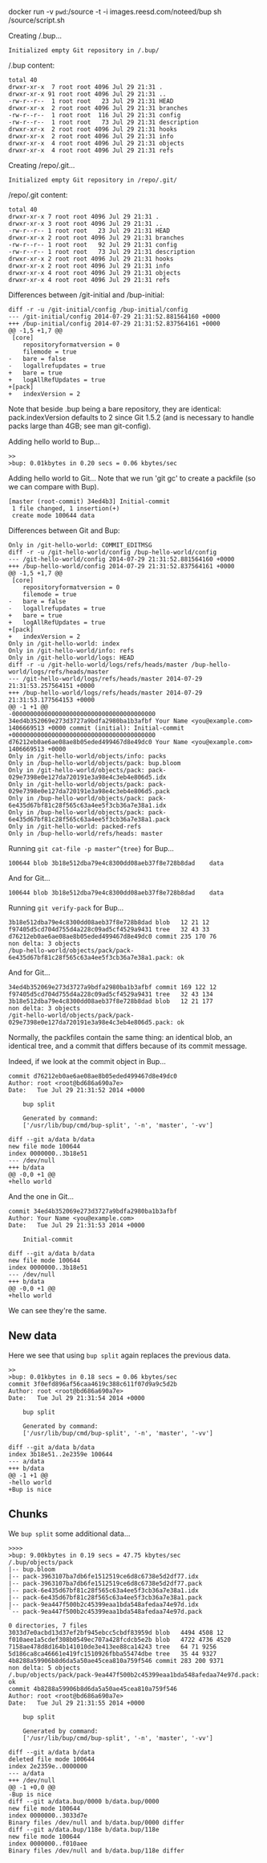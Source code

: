 docker run -v `pwd`:/source -t -i images.reesd.com/noteed/bup sh /source/script.sh

Creating /.bup...

    Initialized empty Git repository in /.bup/

/.bup content:

    total 40
    drwxr-xr-x  7 root root 4096 Jul 29 21:31 .
    drwxr-xr-x 91 root root 4096 Jul 29 21:31 ..
    -rw-r--r--  1 root root   23 Jul 29 21:31 HEAD
    drwxr-xr-x  2 root root 4096 Jul 29 21:31 branches
    -rw-r--r--  1 root root  116 Jul 29 21:31 config
    -rw-r--r--  1 root root   73 Jul 29 21:31 description
    drwxr-xr-x  2 root root 4096 Jul 29 21:31 hooks
    drwxr-xr-x  2 root root 4096 Jul 29 21:31 info
    drwxr-xr-x  4 root root 4096 Jul 29 21:31 objects
    drwxr-xr-x  4 root root 4096 Jul 29 21:31 refs

Creating /repo/.git...

    Initialized empty Git repository in /repo/.git/

/repo/.git content:

    total 40
    drwxr-xr-x 7 root root 4096 Jul 29 21:31 .
    drwxr-xr-x 3 root root 4096 Jul 29 21:31 ..
    -rw-r--r-- 1 root root   23 Jul 29 21:31 HEAD
    drwxr-xr-x 2 root root 4096 Jul 29 21:31 branches
    -rw-r--r-- 1 root root   92 Jul 29 21:31 config
    -rw-r--r-- 1 root root   73 Jul 29 21:31 description
    drwxr-xr-x 2 root root 4096 Jul 29 21:31 hooks
    drwxr-xr-x 2 root root 4096 Jul 29 21:31 info
    drwxr-xr-x 4 root root 4096 Jul 29 21:31 objects
    drwxr-xr-x 4 root root 4096 Jul 29 21:31 refs

Differences between /git-initial and /bup-initial:

    diff -r -u /git-initial/config /bup-initial/config
    --- /git-initial/config	2014-07-29 21:31:52.881564160 +0000
    +++ /bup-initial/config	2014-07-29 21:31:52.837564161 +0000
    @@ -1,5 +1,7 @@
     [core]
     	repositoryformatversion = 0
     	filemode = true
    -	bare = false
    -	logallrefupdates = true
    +	bare = true
    +	logAllRefUpdates = true
    +[pack]
    +	indexVersion = 2

Note that beside .bup being a bare repository, they are identical:
pack.indexVersion defaults to 2 since Git 1.5.2 (and is necessary to
handle packs large than 4GB; see man git-config).

Adding hello world to Bup...

    >>
    >bup: 0.01kbytes in 0.20 secs = 0.06 kbytes/sec

Adding hello world to Git...
Note that we run 'git gc' to create a packfile (so we can compare with
Bup).

    [master (root-commit) 34ed4b3] Initial-commit
     1 file changed, 1 insertion(+)
     create mode 100644 data

Differences between Git and Bup:

    Only in /git-hello-world: COMMIT_EDITMSG
    diff -r -u /git-hello-world/config /bup-hello-world/config
    --- /git-hello-world/config	2014-07-29 21:31:52.881564160 +0000
    +++ /bup-hello-world/config	2014-07-29 21:31:52.837564161 +0000
    @@ -1,5 +1,7 @@
     [core]
     	repositoryformatversion = 0
     	filemode = true
    -	bare = false
    -	logallrefupdates = true
    +	bare = true
    +	logAllRefUpdates = true
    +[pack]
    +	indexVersion = 2
    Only in /git-hello-world: index
    Only in /git-hello-world/info: refs
    Only in /git-hello-world/logs: HEAD
    diff -r -u /git-hello-world/logs/refs/heads/master /bup-hello-world/logs/refs/heads/master
    --- /git-hello-world/logs/refs/heads/master	2014-07-29 21:31:53.257564151 +0000
    +++ /bup-hello-world/logs/refs/heads/master	2014-07-29 21:31:53.177564153 +0000
    @@ -1 +1 @@
    -0000000000000000000000000000000000000000 34ed4b352069e273d3727a9bdfa2980ba1b3afbf Your Name <you@example.com> 1406669513 +0000	commit (initial): Initial-commit
    +0000000000000000000000000000000000000000 d76212eb0ae6ae08ae8b05eded499467d8e49dc0 Your Name <you@example.com> 1406669513 +0000
    Only in /git-hello-world/objects/info: packs
    Only in /bup-hello-world/objects/pack: bup.bloom
    Only in /git-hello-world/objects/pack: pack-029e7398e0e127da720191e3a98e4c3eb4e806d5.idx
    Only in /git-hello-world/objects/pack: pack-029e7398e0e127da720191e3a98e4c3eb4e806d5.pack
    Only in /bup-hello-world/objects/pack: pack-6e435d67bf81c28f565c63a4ee5f3cb36a7e38a1.idx
    Only in /bup-hello-world/objects/pack: pack-6e435d67bf81c28f565c63a4ee5f3cb36a7e38a1.pack
    Only in /git-hello-world: packed-refs
    Only in /bup-hello-world/refs/heads: master

Running `git cat-file -p master^{tree}` for Bup...

    100644 blob 3b18e512dba79e4c8300dd08aeb37f8e728b8dad	data

And for Git...

    100644 blob 3b18e512dba79e4c8300dd08aeb37f8e728b8dad	data

Running `git verify-pack` for Bup...

    3b18e512dba79e4c8300dd08aeb37f8e728b8dad blob   12 21 12
    f97405d5cd704d755d4a228c09ad5cf4529a9431 tree   32 43 33
    d76212eb0ae6ae08ae8b05eded499467d8e49dc0 commit 235 170 76
    non delta: 3 objects
    /bup-hello-world/objects/pack/pack-6e435d67bf81c28f565c63a4ee5f3cb36a7e38a1.pack: ok

And for Git...

    34ed4b352069e273d3727a9bdfa2980ba1b3afbf commit 169 122 12
    f97405d5cd704d755d4a228c09ad5cf4529a9431 tree   32 43 134
    3b18e512dba79e4c8300dd08aeb37f8e728b8dad blob   12 21 177
    non delta: 3 objects
    /git-hello-world/objects/pack/pack-029e7398e0e127da720191e3a98e4c3eb4e806d5.pack: ok

Normally, the packfiles contain the same thing: an identical blob, an
identical tree, and a commit that differs because of its commit message.

Indeed, if we look at the commit object in Bup...

    commit d76212eb0ae6ae08ae8b05eded499467d8e49dc0
    Author: root <root@bd686a690a7e>
    Date:   Tue Jul 29 21:31:52 2014 +0000

        bup split

        Generated by command:
        ['/usr/lib/bup/cmd/bup-split', '-n', 'master', '-vv']

    diff --git a/data b/data
    new file mode 100644
    index 0000000..3b18e51
    --- /dev/null
    +++ b/data
    @@ -0,0 +1 @@
    +hello world

And the one in Git...

    commit 34ed4b352069e273d3727a9bdfa2980ba1b3afbf
    Author: Your Name <you@example.com>
    Date:   Tue Jul 29 21:31:53 2014 +0000

        Initial-commit

    diff --git a/data b/data
    new file mode 100644
    index 0000000..3b18e51
    --- /dev/null
    +++ b/data
    @@ -0,0 +1 @@
    +hello world

We can see they're the same.

## New data

Here we see that using `bup split` again replaces the previous data.

    >>
    >bup: 0.01kbytes in 0.18 secs = 0.06 kbytes/sec
    commit 3f0efd896af56caa4619c388c611f07d9a9c5d2b
    Author: root <root@bd686a690a7e>
    Date:   Tue Jul 29 21:31:54 2014 +0000

        bup split

        Generated by command:
        ['/usr/lib/bup/cmd/bup-split', '-n', 'master', '-vv']

    diff --git a/data b/data
    index 3b18e51..2e2359e 100644
    --- a/data
    +++ b/data
    @@ -1 +1 @@
    -hello world
    +Bup is nice

## Chunks

We `bup split` some additional data...

    >>>>
    >bup: 9.00kbytes in 0.19 secs = 47.75 kbytes/sec
    /.bup/objects/pack
    |-- bup.bloom
    |-- pack-3963107ba7db6fe1512519ce6d8c6738e5d2df77.idx
    |-- pack-3963107ba7db6fe1512519ce6d8c6738e5d2df77.pack
    |-- pack-6e435d67bf81c28f565c63a4ee5f3cb36a7e38a1.idx
    |-- pack-6e435d67bf81c28f565c63a4ee5f3cb36a7e38a1.pack
    |-- pack-9ea447f500b2c45399eaa1bda548afedaa74e97d.idx
    `-- pack-9ea447f500b2c45399eaa1bda548afedaa74e97d.pack

    0 directories, 7 files
    3033d7e0acbd13d37ef2bf945ebcc5cbdf83959d blob   4494 4508 12
    f010aee1a5cdef308b0549ec707a428fcdcb5e2b blob   4722 4736 4520
    7158ae478d8d164b141010de3e413ee88ca14243 tree   64 71 9256
    5d186ca8ca46661e419fc1510926fbba55474dbe tree   35 44 9327
    4b8288a59906b8d6da5a50ae45cea810a759f546 commit 283 200 9371
    non delta: 5 objects
    /.bup/objects/pack/pack-9ea447f500b2c45399eaa1bda548afedaa74e97d.pack: ok
    commit 4b8288a59906b8d6da5a50ae45cea810a759f546
    Author: root <root@bd686a690a7e>
    Date:   Tue Jul 29 21:31:55 2014 +0000

        bup split

        Generated by command:
        ['/usr/lib/bup/cmd/bup-split', '-n', 'master', '-vv']

    diff --git a/data b/data
    deleted file mode 100644
    index 2e2359e..0000000
    --- a/data
    +++ /dev/null
    @@ -1 +0,0 @@
    -Bup is nice
    diff --git a/data.bup/0000 b/data.bup/0000
    new file mode 100644
    index 0000000..3033d7e
    Binary files /dev/null and b/data.bup/0000 differ
    diff --git a/data.bup/118e b/data.bup/118e
    new file mode 100644
    index 0000000..f010aee
    Binary files /dev/null and b/data.bup/118e differ
